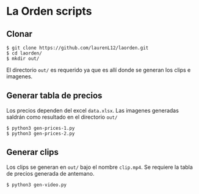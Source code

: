 # La Orden scripts

## Clonar
```
$ git clone https://github.com/laurenL12/laorden.git
$ cd laorden/
$ mkdir out/
```
El directorio `out/` es requerido ya que es allí donde se generan los clips e imagenes.

## Generar tabla de precios
Los precios dependen del excel `data.xlsx`. Las imagenes generadas saldrán como resultado en el directorio `out/`
```
$ python3 gen-prices-1.py
$ python3 gen-prices-2.py
```

## Generar clips
Los clips se generan en `out/` bajo el nombre `clip.mp4`. Se requiere la tabla de precios generada de antemano.
```
$ python3 gen-video.py
```

